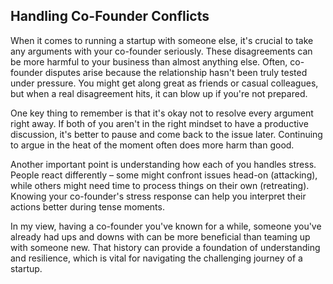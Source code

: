## Handling Co-Founder Conflicts

When it comes to running a startup with someone else, it's crucial to take any arguments with your co-founder seriously. These disagreements can be more harmful to your business than almost anything else. Often, co-founder disputes arise because the relationship hasn't been truly tested under pressure. You might get along great as friends or casual colleagues, but when a real disagreement hits, it can blow up if you're not prepared.

One key thing to remember is that it's okay not to resolve every argument right away. If both of you aren't in the right mindset to have a productive discussion, it's better to pause and come back to the issue later. Continuing to argue in the heat of the moment often does more harm than good.

Another important point is understanding how each of you handles stress. People react differently – some might confront issues head-on (attacking), while others might need time to process things on their own (retreating). Knowing your co-founder's stress response can help you interpret their actions better during tense moments.

In my view, having a co-founder you've known for a while, someone you've already had ups and downs with can be more beneficial than teaming up with someone new. That history can provide a foundation of understanding and resilience, which is vital for navigating the challenging journey of a startup.




